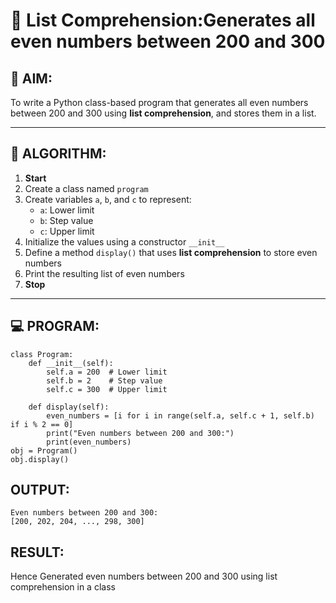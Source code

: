 # 🧾 List Comprehension:Generates all even numbers between 200 and 300
## 🎯 AIM:
To write a Python class-based program that generates all even numbers between 200 and 300 using **list comprehension**, and stores them in a list.

---

## 🧠 ALGORITHM:

1. **Start**
2. Create a class named `program`
3. Create variables `a`, `b`, and `c` to represent:
   - `a`: Lower limit
   - `b`: Step value
   - `c`: Upper limit
4. Initialize the values using a constructor `__init__`
5. Define a method `display()` that uses **list comprehension** to store even numbers
6. Print the resulting list of even numbers
7. **Stop**

---

## 💻 PROGRAM:
```
class Program:
    def __init__(self):
        self.a = 200  # Lower limit
        self.b = 2    # Step value
        self.c = 300  # Upper limit

    def display(self):
        even_numbers = [i for i in range(self.a, self.c + 1, self.b) if i % 2 == 0]
        print("Even numbers between 200 and 300:")
        print(even_numbers)
obj = Program()
obj.display()
```

## OUTPUT:
```
Even numbers between 200 and 300:
[200, 202, 204, ..., 298, 300]
```
## RESULT:
Hence Generated even numbers between 200 and 300 using list comprehension in a class

